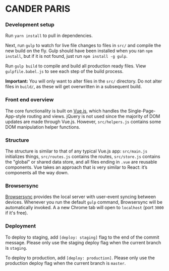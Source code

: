 # CANDER PARIS

### Development setup

Run `yarn install` to pull in dependencies.

Next, run `gulp` to watch for live file changes to files in `src/` and compile the new build on the fly. Gulp should have been installed when you ran `npm install`, but if it is not found, just run `npm install -g gulp`.

Run `gulp build` to compile and build all production ready files. View `gulpfile.babel.js` to see each step of the build process.

**Important:** You will only want to alter files in the `src/` directory. Do not alter files in `build/`, as these will get overwritten in a subsequent build.

### Front end overview

The core functionality is built on [Vue.js](https://vuejs.org/), which handles the Single-Page-App-style routing and views. jQuery is not used since the majority of DOM updates are made through Vue.js. However, `src/helpers.js` contains some DOM manipulation helper functions.

### Structure

The structure is similar to that of any typical Vue.js app: `src/main.js` initializes things, `src/routes.js` contains the routes, `src/store.js` contains the "global" or shared data store, and all files ending in `.vue` are reusable components. Vue takes an approach that is very similar to React: it’s components all the way down.

### Browsersync

[Browsersync](https://www.browsersync.io/) provides the local server with user-event syncing between devices. Whenever you run the default `gulp` command, Browsersync will be automatically invoked. A a new Chrome tab will open to `localhost` (port `3000` if it's free).

### Deployment

To deploy to staging, add `[deploy: staging]` flag to the end of the commit message. Please only use the staging deploy flag when the current branch is `staging`.

To deploy to production, add `[deploy: production]`. Please only use the production deploy flag when the current branch is `master`.
